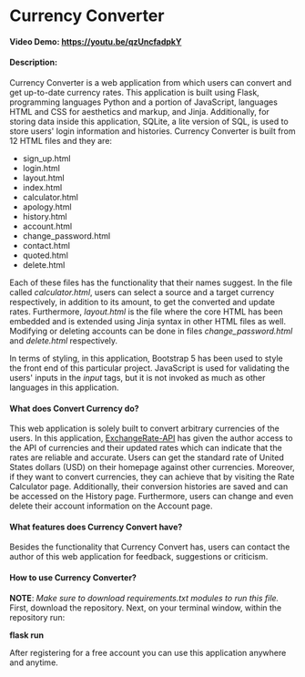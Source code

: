 # Currency Converter
#### Video Demo:  <https://youtu.be/qzUncfadpkY>
#### Description:
Currency Converter is a web application from which users can convert and get up-to-date currency rates. This application is built using Flask, programming languages Python and a portion of JavaScript, languages HTML and CSS for aesthetics and markup, and Jinja. Additionally, for storing data inside this application, SQLite, a lite version of SQL, is used to store users' login information and histories. Currency Converter is built from 12 HTML files and they are: 
- sign_up.html
- login.html
- layout.html
- index.html 
- calculator.html 
- apology.html 
- history.html 
- account.html 
- change_password.html 
- contact.html 
- quoted.html
- delete.html

Each of these files has the functionality that their names suggest. In the file called *calculator.html*, users can select a source and a target currency respectively, in addition to its amount, to get the converted and update rates. Furthermore, *layout.html* is the file where the core HTML has been embedded and is extended using Jinja syntax in other HTML files as well. Modifying or deleting accounts can be done in files *change_password.html* and *delete.html* respectively.

In terms of styling, in this application, Bootstrap 5 has been used to style the front end of this particular project. JavaScript is used for validating the users' inputs in the *input* tags, but it is not invoked as much as other languages in this application. 

#### What does Convert Currency do?
This web application is solely built to convert arbitrary currencies of the users. In this application, [ExchangeRate-API](https://www.exchangerate-api.com/) has given the author access to the API of currencies and their updated rates which can indicate that the rates are reliable and accurate. Users can get the standard rate of United States dollars (USD) on their homepage against other currencies. Moreover, if they want to convert currencies, they can achieve that by visiting the Rate Calculator page. Additionally, their conversion histories are saved and can be accessed on the History page. Furthermore, users can change and even delete their account information on the Account page.  

#### What features does Currency Convert have?
Besides the functionality that Currency Convert has, users can contact the author of this web application for feedback, suggestions or criticism.  

#### How to use Currency Converter?
**NOTE**: *Make sure to download requirements.txt modules to run this file.*
First, download the repository. Next, on your terminal window, within the repository run:

**flask run**

After registering for a free account you can use this application anywhere and anytime.  



